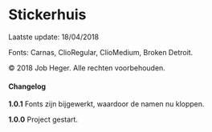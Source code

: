 # Stickerhuis

Laatste update: 18/04/2018

Fonts: Carnas, ClioRegular, ClioMedium, Broken Detroit.

© 2018 Job Heger. Alle rechten voorbehouden.



#### **Changelog**

**1.0.1** Fonts zijn bijgewerkt, waardoor de namen nu kloppen.

**1.0.0** Project gestart.

